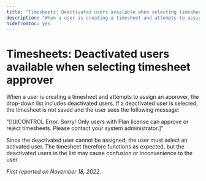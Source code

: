 ```yaml
---
title: "Timesheets: Deactivated users available when selecting timesheet approver"
description: "When a user is creating a timesheet and attempts to assign an approver, the drop-down list includes deactivated users. If a deactivated user is selected, the timesheet is not saved and the user sees an error message."
hidefromtoc: yes
---
```


# Timesheets: Deactivated users available when selecting timesheet approver

When a user is creating a timesheet and attempts to assign an approver, the drop-down list includes deactivated users. If a deactivated user is selected, the timesheet is not saved and the user sees the following message:

"[!UICONTROL Error. Sorry! Only users with Plan license can approve or reject timesheets. Please contact your system administrator.]"

Since the deactivated user cannot be assigned, the user must select an activated user. The timesheet therefore functions as expected, but the deactivated users in the list may cause confusion or inconvenience to the user.

_First reported on November 18, 2022._

        